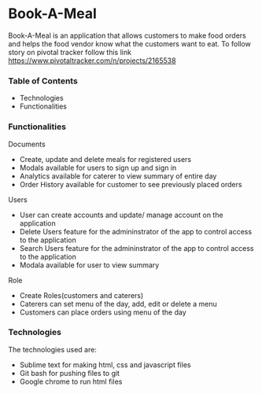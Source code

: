 # Book-A-Meal
Book-A-Meal is an application that allows customers to make food orders and helps the food vendor know what the customers want to eat. To follow story on pivotal tracker follow this link https://www.pivotaltracker.com/n/projects/2165538


### Table of Contents

  - Technologies
  - Functionalities
  
### Functionalities

Documents
- Create, update and delete meals for registered users 
- Modals available for users to sign up and sign in
- Analytics available for caterer to view summary of entire day
- Order History available for customer to see previously placed orders

Users
- User can create accounts and update/ manage account on the application
- Delete Users feature for the admininstrator of the app to control access to the application
- Search Users feature for the admininstrator of the app to control access to the application
- Modala available for user to view summary

Role
- Create Roles(customers and caterers)
- Caterers can set menu of the day, add, edit or delete a menu
- Customers can place orders using menu of the day


### Technologies 
The technologies used are:

* Sublime text for making html, css and javascript files
* Git bash for pushing files to git
* Google chrome to run html files


